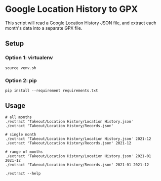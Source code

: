 # Google Location History to GPX
This script will read a Google Location History JSON file, and extract each month's data into a separate GPX file.

## Setup
### Option 1: virtualenv
```
source venv.sh
```
### Option 2: pip
```
pip install --requirement requirements.txt
```

## Usage
```
# all months
./extract 'Takeout/Location History/Location History.json'
./extract 'Takeout/Location History/Records.json'

# single month
./extract 'Takeout/Location History/Location History.json' 2021-12
./extract 'Takeout/Location History/Records.json' 2021-12

# range of months
./extract 'Takeout/Location History/Location History.json' 2021-01 2021-12
./extract 'Takeout/Location History/Records.json' 2021-01 2021-12

./extract --help
```
